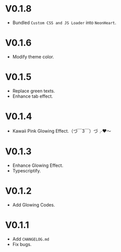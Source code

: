 # V0.1.8
- Bundled `Custom CSS and JS Loader` into `NeonHeart`.

# V0.1.6
- Modify theme color.

# V0.1.5
- Replace green texts. 
- Enhance tab effect.

# V0.1.4
- Kawaii Pink Glowing Effect.（づ￣3￣）づ╭❤～

# V0.1.3
- Enhance Glowing Effect.
- Typescriptify.

# V0.1.2
- Add Glowing Codes.

# V0.1.1
- Add `CHANGELOG.md`
- Fix bugs.